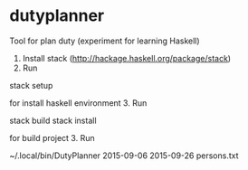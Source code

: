 dutyplanner
===========

Tool for plan duty (experiment for learning Haskell)

1. Install stack (http://hackage.haskell.org/package/stack)
2. Run

 stack setup

for install haskell environment
3. Run

 stack build
 stack install

for build project
3. Run

 ~/.local/bin/DutyPlanner 2015-09-06 2015-09-26 persons.txt
